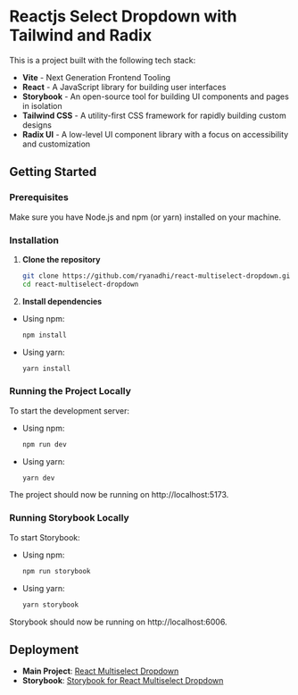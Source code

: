 # Reactjs Select Dropdown with Tailwind and Radix

This is a project built with the following tech stack:

- **Vite** - Next Generation Frontend Tooling
- **React** - A JavaScript library for building user interfaces
- **Storybook** - An open-source tool for building UI components and pages in isolation
- **Tailwind CSS** - A utility-first CSS framework for rapidly building custom designs
- **Radix UI** - A low-level UI component library with a focus on accessibility and customization

## Getting Started

### Prerequisites

Make sure you have Node.js and npm (or yarn) installed on your machine.

### Installation

1. **Clone the repository**

   ```bash
   git clone https://github.com/ryanadhi/react-multiselect-dropdown.git
   cd react-multiselect-dropdown
   ```

2. **Install dependencies**

- Using npm:

  ```bash
  npm install
  ```

- Using yarn:

  ```bash
  yarn install
  ```

### Running the Project Locally

To start the development server:

- Using npm:

  ```bash
  npm run dev
  ```

- Using yarn:

  ```bash
  yarn dev
  ```

The project should now be running on http://localhost:5173.

### Running Storybook Locally

To start Storybook:

- Using npm:

  ```bash
  npm run storybook
  ```

- Using yarn:

  ```bash
  yarn storybook
  ```

Storybook should now be running on http://localhost:6006.

## Deployment

- **Main Project**: [React Multiselect Dropdown](https://react-multiselect-dropdown.netlify.app/)
- **Storybook**: [Storybook for React Multiselect Dropdown](https://storybook-react-multiselect.netlify.app/)
